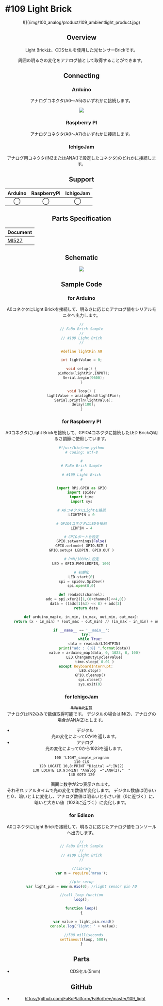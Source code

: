 # #109 Light Brick

<center>![](/img/100_analog/product/109_ambientlight_product.jpg)
<!--COLORME-->

## Overview
Light Brickは、CDSセルを使用した光センサーBrickです。

周囲の明るさの変化をアナログ値として取得することができます。


## Connecting
### Arduino
アナログコネクタ(A0〜A5)のいずれかに接続します。

![](/img/100_analog/connect/109_ambientlight_connect.jpg)

### Raspberry PI
アナログコネクタ(A0〜A7)のいずれかに接続します。

### IchigoJam
アナログ用コネクタ(IN2またはANA()で設定したコネクタ)のどれかに接続します。

## Support
|Arduino|RaspberryPI|IchigoJam|
|:--:|:--:|:--:|
|◯|◯|◯|

## Parts Specification
| Document |
|:--|
| [MI527](http://akizukidenshi.com/catalog/g/gI-00110/) |

## Schematic
![](/img/100_analog/schematic/109_ambientlight_schematic.png)

## Sample Code
### for Arduino
A0コネクタにLight Brickを接続して、明るさに応じたアナログ値をシリアルモニタへ出力します。

```c
//
// FaBo Brick Sample
//
// #109 Light Brick
//

#define lightPin A0

int lightValue = 0;

void setup() {
  pinMode(lightPin,INPUT);
  Serial.begin(9600);
}

void loop() {
  lightValue = analogRead(lightPin);
  Serial.println(lightValue);
  delay(100);
}
```

### for Raspberry PI
A0コネクタにLight Brickを接続して、GPIO4コネクタに接続したLED Brickの明るさ調節に使用しています。
```python
#!/usr/bin/env python
# coding: utf-8

#
# FaBo Brick Sample
#
# #109 Light Brick
#

import RPi.GPIO as GPIO
import spidev
import time
import sys

# A0コネクタにLightを接続
LIGHTPIN = 0

# GPIO4コネクタにLEDを接続
LEDPIN = 4

# GPIOポートを設定
GPIO.setwarnings(False)
GPIO.setmode( GPIO.BCM )
GPIO.setup( LEDPIN, GPIO.OUT )

# PWM/100Hzに設定
LED = GPIO.PWM(LEDPIN, 100)

# 初期化
LED.start(0)
spi = spidev.SpiDev()
spi.open(0,0)

def readadc(channel):
	adc = spi.xfer2([1,(8+channel)<<4,0])
	data = ((adc[1]&3) << 8) + adc[2]
	return data

def arduino_map(x, in_min, in_max, out_min, out_max):
	return (x - in_min) * (out_max - out_min) // (in_max - in_min) + out_min

if __name__ == '__main__':
	try:
		while True:
			data = readadc(LIGHTPIN)
			print("adc : {:8} ".format(data))
			value = arduino_map(data, 0, 1023, 0, 100)
			LED.ChangeDutyCycle(value)
			time.sleep( 0.01 )
	except KeyboardInterrupt:
		LED.stop()
		GPIO.cleanup()
		spi.close()
		sys.exit(0)
```

### for IchigoJam
#####注意<br>アナログはIN2のみで数値取得可能です。
デジタルの場合はIN(2)、アナログの場合がANA(2)とします。

- デジタル<br>
光の変化によって0か1を返します。<br>
- アナログ<br>
光の変化によって0から1023を返します。<br>

```
100 'LIGHT_sample_program
110 CLS
120 LOCATE 10,8:PRINT "Digital =";IN(2)
130 LOCATE 10,9:PRINT "Analog  =";ANA(2);"  "
140 GOTO 120
```

画面に数字が2つ表示されます。<br>
それぞれリアルタイムで光の変化で数値が変化します。
デジタル数値は明るいと０、暗いと１に変化し、アナログ数値は明るいと小さい値（0に近づく）に、暗いと大きい値（1023に近づく）に変化します。


### for Edison
A0コネクタにLight Brickを接続して、明るさに応じたアナログ値をコンソールへ出力します。

```js
//
// FaBo Brick Sample
//
// #109 Light Brick
//

//library
var m = require('mraa');

//pin setup
var light_pin = new m.Aio(0); //light sensor pin A0

//call loop function
loop();

function loop()
{

  var value = light_pin.read()
  console.log('light: ' + value);

  //500 milliseconds
  setTimeout(loop, 500);
}
```

## Parts
- CDSセル(5mm)

## GitHub
- https://github.com/FaBoPlatform/FaBo/tree/master/109_light
